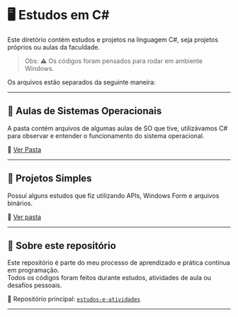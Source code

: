 # 🖥️ Estudos em C#

Este diretório contém estudos e projetos na linguagem C#, seja projetos próprios ou aulas da faculdade.

>Obs: ⚠ Os códigos foram pensados para rodar em ambiente Windows.

Os arquivos estão separados da seguinte maneira:

---

## 📙 Aulas de Sistemas Operacionais

A pasta contém arquivos de algumas aulas de SO que tive, utilizávamos C# para observar e entender o funcionamento do sistema operacional.

📁 [Ver Pasta](./aulas-SO)

---

## 🧪 Projetos Simples

Possuí alguns estudos que fiz utilizando APIs, Windows Form e arquivos binários.

📁 [Ver pasta](./projetos-simples)

--- 

## 📝 Sobre este repositório

Este repositório é parte do meu processo de aprendizado e prática contínua em programação.  
Todos os códigos foram feitos durante estudos, atividades de aula ou desafios pessoais.

📌 Repositório principal: [`estudos-e-atividades`](https://github.com/Guh-Santosz/estudos-e-atividades)

---
